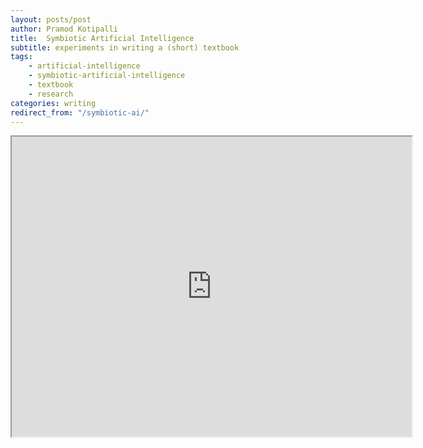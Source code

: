 ```yaml
---
layout: posts/post
author: Pramod Kotipalli
title:  Symbiotic Artificial Intelligence
subtitle: experiments in writing a (short) textbook
tags:
    - artificial-intelligence
    - symbiotic-artificial-intelligence
    - textbook
    - research
categories: writing
redirect_from: "/symbiotic-ai/"
---
```


<iframe src="https://drive.google.com/file/d/1fO_zcPeouZhdzRMn-Hv43rH0QfuuKAgRS4QJbe9NODc/preview" width="640" height="480"></iframe>
